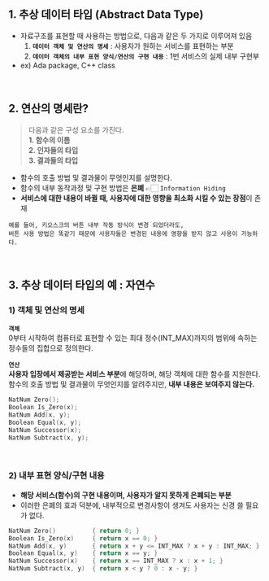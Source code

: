 ## 1. 추상 데이터 타입 (Abstract Data Type)

- 자료구조를 표현할 때 사용하는 방법으로, 다음과 같은 두 가지로 이루어져 있음
    1. **`데이터 객체 및 연산의 명세`** : 사용자가 원하는 서비스를 표현하는 부분
    2. **`데이터 객체의 내부 표현 양식/연산의 구현 내용`** : 1번 서비스의 실제 내부 구현부
- ex) Ada package, C++ class  
<br>

## 2. 연산의 명세란?

> 다음과 같은 구성 요소를 가진다.  
> **1. 함수의 이름**  
> **2. 인자들의 타입**  
> **3. 결과들의 타입**  

- 함수의 호출 방법 및 결과물이 무엇인지를 설명한다.
- 함수의 내부 동작과정 및 구현 방법은 **은폐**  👉🏻  `Information Hiding`
- **서비스에 대한 내용이 바뀔 때, 사용자에 대한 영향을 최소화 시킬 수 있는 장점**이 존재
```
예를 들어, 키오스크의 버튼 내부 작동 방식이 변경 되었더라도,  
버튼 사용 방법은 똑같기 때문에 사용자들은 변경된 내용에 영향을 받지 않고 사용이 가능하다.  
```
  
<br>

## 3. 추상 데이터 타입의 예  :  자연수
### 1) 객체 및 연산의 명세
**`객체`**  
0부터 시작하여 컴퓨터로 표현할 수 있는 최대 정수(INT_MAX)까지의 범위에 속하는 정수들의 집합으로 정의한다.  

**`연산`**  
**사용자 입장에서 제공받는 서비스 부분**에 해당하며, 해당 객체에 대한 함수를 지원한다.  
함수의 호출 방법 및 결과물이 무엇인지를 알려주지만, **내부 내용은 보여주지 않는다.**  

```cpp
NatNum Zero();
Boolean Is_Zero(x);
NatNum Add(x, y);
Boolean Equal(x, y);
NatNum Successor(x);
NatNum Subtract(x, y);
```  
<br>

### 2) 내부 표현 양식/구현 내용

- **해당 서비스(함수)의 구현 내용이며, 사용자가 알지 못하게 은폐되는 부분**
- 이러한 은폐의 효과 덕분에, 내부적으로 변경사항이 생겨도 사용자는 신경 쓸 필요가 없다.  

```cpp
NatNum Zero()          { return 0; }
Boolean Is_Zero(x)     { return x == 0; }
NatNum Add(x, y)       { return x + y <= INT_MAX ? x + y : INT_MAX; }
Boolean Equal(x, y)    { return x == y; }
NatNum Successor(x)    { return x == INT_MAX ? x : x + 1; }
NatNum Subtract(x, y)  { return x < y ? 0 : x - y; }
```